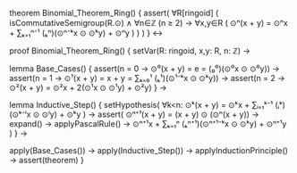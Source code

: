 theorem Binomial_Theorem_Ring() {
  assert(
    ∀R[ringoid] (
      isCommutativeSemigroup(R.⊙) ∧
      ∀n∈ℤ (n ≥ 2) →
      ∀x,y∈R (
        ⊙ⁿ(x + y) = ⊙ⁿx + ∑ₖ₌₁ⁿ⁻¹ (ₖⁿ)(⊙ⁿ⁻ᵏx ⊙ ⊙ᵏy) + ⊙ⁿy
      )
    )
  )
} ↔

proof Binomial_Theorem_Ring() {
  setVar(R: ringoid, x,y: R, n: ℤ) →
  
  lemma Base_Cases() {
    assert(n = 0 → ⊙⁰(x + y) = e = (₀⁰)(⊙⁰x ⊙ ⊙⁰y)) →
    assert(n = 1 → ⊙¹(x + y) = x + y = ∑ₖ₌₀¹ (ₖ¹)(⊙¹⁻ᵏx ⊙ ⊙ᵏy)) →
    assert(n = 2 → ⊙²(x + y) = ⊙²x + 2(⊙¹x ⊙ ⊙¹y) + ⊙²y)
  } →

  lemma Inductive_Step() {
    setHypothesis(
      ∀k<n: ⊙ᵏ(x + y) = ⊙ᵏx + ∑ᵢ₌₁ᵏ⁻¹ (ᵢᵏ)(⊙ᵏ⁻ⁱx ⊙ ⊙ⁱy) + ⊙ᵏy
    ) →
    assert(
      ⊙ⁿ⁺¹(x + y) = 
      (x + y) ⊙ (⊙ⁿ(x + y)) →
      expand() →
      applyPascalRule() →
      ⊙ⁿ⁺¹x + ∑ₖ₌₁ⁿ (ₖⁿ⁺¹)(⊙ⁿ⁺¹⁻ᵏx ⊙ ⊙ᵏy) + ⊙ⁿ⁺¹y
    )
  } →

  apply(Base_Cases()) →
  apply(Inductive_Step()) →
  applyInductionPrinciple() →
  assert(theorem)
}